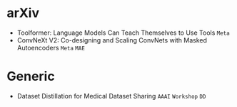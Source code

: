 # arXiv
* Toolformer: Language Models Can Teach Themselves to Use Tools `Meta`
* ConvNeXt V2: Co-designing and Scaling ConvNets with Masked Autoencoders `Meta` `MAE`

# Generic
* Dataset Distillation for Medical Dataset Sharing `AAAI` `Workshop` `DD`